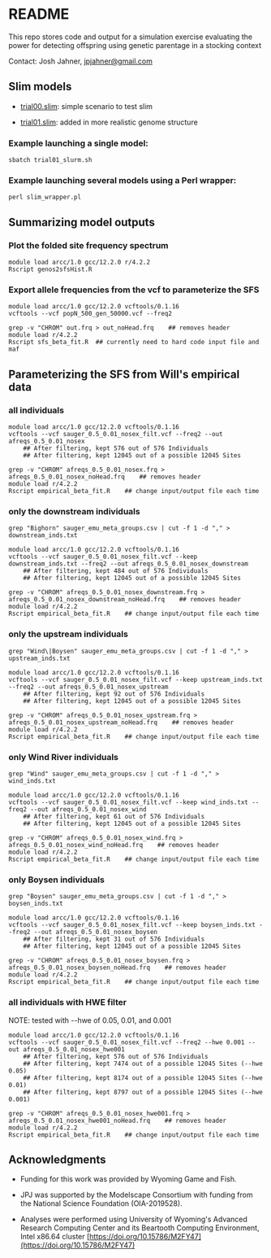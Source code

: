 # README

This repo stores code and output for a simulation exercise evaluating the power for detecting offspring using genetic parentage in a stocking context

Contact: Josh Jahner, jpjahner@gmail.com


## Slim models

* [trial00.slim](slim_trials/trial00.slim): simple scenario to test slim

* [trial01.slim](slim_trials/trial01.slim): added in more realistic genome structure



### Example launching a single model:

```{bash}
sbatch trial01_slurm.sh
```

### Example launching several models using a Perl wrapper:

```{bash}
perl slim_wrapper.pl
```




## Summarizing model outputs

### Plot the folded site frequency spectrum

```{bash}
module load arcc/1.0 gcc/12.2.0 r/4.2.2
Rscript genos2sfsHist.R
```

### Export allele frequencies from the vcf to parameterize the SFS

```{bash}
module load arcc/1.0 gcc/12.2.0 vcftools/0.1.16
vcftools --vcf popN_500_gen_50000.vcf --freq2

grep -v "CHROM" out.frq > out_noHead.frq    ## removes header
module load r/4.2.2
Rscript sfs_beta_fit.R  ## currently need to hard code input file and maf 
```





## Parameterizing the SFS from Will's empirical data

### all individuals
```{bash}
module load arcc/1.0 gcc/12.2.0 vcftools/0.1.16
vcftools --vcf sauger_0.5_0.01_nosex_filt.vcf --freq2 --out afreqs_0.5_0.01_nosex
    ## After filtering, kept 576 out of 576 Individuals
    ## After filtering, kept 12045 out of a possible 12045 Sites

grep -v "CHROM" afreqs_0.5_0.01_nosex.frq > afreqs_0.5_0.01_nosex_noHead.frq    ## removes header
module load r/4.2.2
Rscript empirical_beta_fit.R    ## change input/output file each time
```

### only the downstream individuals
```{bash}
grep "Bighorn" sauger_emu_meta_groups.csv | cut -f 1 -d "," > downstream_inds.txt

module load arcc/1.0 gcc/12.2.0 vcftools/0.1.16
vcftools --vcf sauger_0.5_0.01_nosex_filt.vcf --keep downstream_inds.txt --freq2 --out afreqs_0.5_0.01_nosex_downstream
    ## After filtering, kept 484 out of 576 Individuals
    ## After filtering, kept 12045 out of a possible 12045 Sites

grep -v "CHROM" afreqs_0.5_0.01_nosex_downstream.frq > afreqs_0.5_0.01_nosex_downstream_noHead.frq    ## removes header
module load r/4.2.2
Rscript empirical_beta_fit.R    ## change input/output file each time
```

### only the upstream individuals
```{bash}
grep "Wind\|Boysen" sauger_emu_meta_groups.csv | cut -f 1 -d "," > upstream_inds.txt

module load arcc/1.0 gcc/12.2.0 vcftools/0.1.16
vcftools --vcf sauger_0.5_0.01_nosex_filt.vcf --keep upstream_inds.txt --freq2 --out afreqs_0.5_0.01_nosex_upstream
    ## After filtering, kept 92 out of 576 Individuals
    ## After filtering, kept 12045 out of a possible 12045 Sites

grep -v "CHROM" afreqs_0.5_0.01_nosex_upstream.frq > afreqs_0.5_0.01_nosex_upstream_noHead.frq    ## removes header
module load r/4.2.2
Rscript empirical_beta_fit.R    ## change input/output file each time
```

### only Wind River individuals
```{bash}
grep "Wind" sauger_emu_meta_groups.csv | cut -f 1 -d "," > wind_inds.txt

module load arcc/1.0 gcc/12.2.0 vcftools/0.1.16
vcftools --vcf sauger_0.5_0.01_nosex_filt.vcf --keep wind_inds.txt --freq2 --out afreqs_0.5_0.01_nosex_wind
    ## After filtering, kept 61 out of 576 Individuals
    ## After filtering, kept 12045 out of a possible 12045 Sites

grep -v "CHROM" afreqs_0.5_0.01_nosex_wind.frq > afreqs_0.5_0.01_nosex_wind_noHead.frq    ## removes header
module load r/4.2.2
Rscript empirical_beta_fit.R    ## change input/output file each time
```

### only Boysen individuals
```{bash}
grep "Boysen" sauger_emu_meta_groups.csv | cut -f 1 -d "," > boysen_inds.txt

module load arcc/1.0 gcc/12.2.0 vcftools/0.1.16
vcftools --vcf sauger_0.5_0.01_nosex_filt.vcf --keep boysen_inds.txt --freq2 --out afreqs_0.5_0.01_nosex_boysen
    ## After filtering, kept 31 out of 576 Individuals
    ## After filtering, kept 12045 out of a possible 12045 Sites

grep -v "CHROM" afreqs_0.5_0.01_nosex_boysen.frq > afreqs_0.5_0.01_nosex_boysen_noHead.frq    ## removes header
module load r/4.2.2
Rscript empirical_beta_fit.R    ## change input/output file each time
```


### all individuals with HWE filter
NOTE: tested with --hwe of 0.05, 0.01, and 0.001
```{bash}
module load arcc/1.0 gcc/12.2.0 vcftools/0.1.16
vcftools --vcf sauger_0.5_0.01_nosex_filt.vcf --freq2 --hwe 0.001 --out afreqs_0.5_0.01_nosex_hwe001
    ## After filtering, kept 576 out of 576 Individuals
    ## After filtering, kept 7474 out of a possible 12045 Sites (--hwe 0.05)
    ## After filtering, kept 8174 out of a possible 12045 Sites (--hwe 0.01)
    ## After filtering, kept 8797 out of a possible 12045 Sites (--hwe 0.001)

grep -v "CHROM" afreqs_0.5_0.01_nosex_hwe001.frq > afreqs_0.5_0.01_nosex_hwe001_noHead.frq    ## removes header
module load r/4.2.2
Rscript empirical_beta_fit.R    ## change input/output file each time
```




## Acknowledgments

* Funding for this work was provided by Wyoming Game and Fish.

* JPJ was supported by the Modelscape Consortium with funding from the National Science Foundation (OIA-2019528).

* Analyses were performed using University of Wyoming's Advanced Research Computing Center and its Beartooth Computing Environment, Intel x86.64 cluster [https://doi.org/10.15786/M2FY47](https://doi.org/10.15786/M2FY47)



